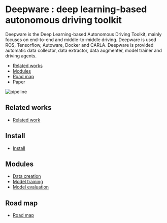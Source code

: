 # Deepware : deep learning-based autonomous driving toolkit

Deepware is the Deep Learning-based Autonomous Driving Toolkit, mainly focuses on end-to-end and middle-to-middle driving. Deepware is used ROS, Tensorflow, Autoware, Docker and CARLA. Deepware is provided automatic data collector, data extractor, data augmenter, model trainer and driving agents.

* [Related works](#Related-works)
* [Modules](#Modules)
* [Road map](#Road-map)
* Paper


![pipeline](https://github.com/shunchan0677/deepware/blob/master/pipeline.png)

## Related works

*  [Related work](https://github.com/shunchan0677/deepware/blob/master/docs/RelatedWork.md)

## Install

*  [Install](https://github.com/shunchan0677/deepware/blob/master/docs/Install.md)

## Modules

*  [Data creation](https://github.com/shunchan0677/deepware/blob/master/docs/DataCreation.md)
*  [Model training](https://github.com/shunchan0677/deepware/blob/master/docs/ModelTraining.md)
*  [Model evaluation](https://github.com/shunchan0677/deepware/blob/master/docs/ModelEvaluation.md)

## Road map


*  [Road map](https://github.com/shunchan0677/deepware/blob/master/docs/RoadMap.md)

